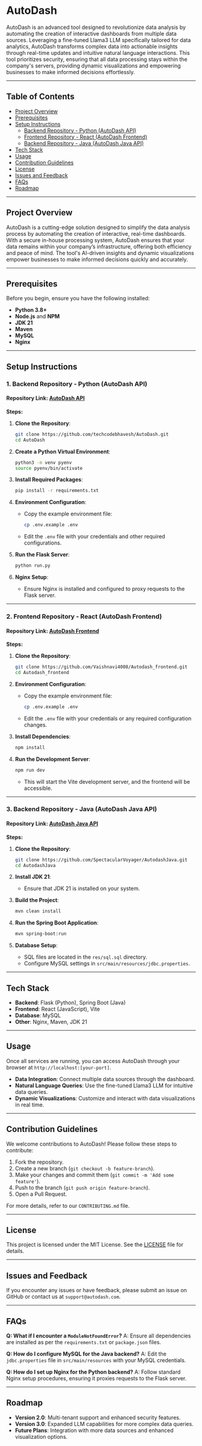 # AutoDash

AutoDash is an advanced tool designed to revolutionize data analysis by automating the creation of interactive dashboards from multiple data sources. Leveraging a fine-tuned Llama3 LLM specifically tailored for data analytics, AutoDash transforms complex data into actionable insights through real-time updates and intuitive natural language interactions. This tool prioritizes security, ensuring that all data processing stays within the company's servers, providing dynamic visualizations and empowering businesses to make informed decisions effortlessly.

---

## Table of Contents

- [Project Overview](#project-overview)
- [Prerequisites](#prerequisites)
- [Setup Instructions](#setup-instructions)
  - [Backend Repository - Python (AutoDash API)](#1-backend-repository---python-autodash-api)
  - [Frontend Repository - React (AutoDash Frontend)](#2-frontend-repository---react-autodash-frontend)
  - [Backend Repository - Java (AutoDash Java API)](#3-backend-repository---java-autodash-java-api)
- [Tech Stack](#tech-stack)
- [Usage](#usage)
- [Contribution Guidelines](#contribution-guidelines)
- [License](#license)
- [Issues and Feedback](#issues-and-feedback)
- [FAQs](#faqs)
- [Roadmap](#roadmap)

---

## Project Overview

AutoDash is a cutting-edge solution designed to simplify the data analysis process by automating the creation of interactive, real-time dashboards. With a secure in-house processing system, AutoDash ensures that your data remains within your company’s infrastructure, offering both efficiency and peace of mind. The tool's AI-driven insights and dynamic visualizations empower businesses to make informed decisions quickly and accurately.

---

## Prerequisites

Before you begin, ensure you have the following installed:

- **Python 3.8+**
- **Node.js** and **NPM**
- **JDK 21**
- **Maven**
- **MySQL**
- **Nginx**

---

## Setup Instructions

### 1. Backend Repository - Python (AutoDash API)

#### Repository Link: [AutoDash API](https://github.com/techcodebhavesh/AutoDash)

**Steps:**

1. **Clone the Repository**:
   ```bash
   git clone https://github.com/techcodebhavesh/AutoDash.git
   cd AutoDash
   ```

2. **Create a Python Virtual Environment**:
   ```bash
   python3 -m venv pyenv
   source pyenv/bin/activate
   ```

3. **Install Required Packages**:
   ```bash
   pip install -r requirements.txt
   ```

4. **Environment Configuration**:
   - Copy the example environment file:
     ```bash
     cp .env.example .env
     ```
   - Edit the `.env` file with your credentials and other required configurations.

5. **Run the Flask Server**:
   ```bash
   python run.py
   ```

6. **Nginx Setup**:
   - Ensure Nginx is installed and configured to proxy requests to the Flask server.

---

### 2. Frontend Repository - React (AutoDash Frontend)

#### Repository Link: [AutoDash Frontend](https://github.com/Vaishnavi4008/Autodash_frontend)

**Steps:**

1. **Clone the Repository**:
   ```bash
   git clone https://github.com/Vaishnavi4008/Autodash_frontend.git
   cd Autodash_frontend
   ```

2. **Environment Configuration**:
   - Copy the example environment file:
     ```bash
     cp .env.example .env
     ```
   - Edit the `.env` file with your credentials or any required configuration changes.

3. **Install Dependencies**:
   ```bash
   npm install
   ```

4. **Run the Development Server**:
   ```bash
   npm run dev
   ```
   - This will start the Vite development server, and the frontend will be accessible.

---

### 3. Backend Repository - Java (AutoDash Java API)

#### Repository Link: [AutoDash Java API](https://github.com/SpectacularVoyager/AutodashJava)

**Steps:**

1. **Clone the Repository**:
   ```bash
   git clone https://github.com/SpectacularVoyager/AutodashJava.git
   cd AutodashJava
   ```

2. **Install JDK 21**:
   - Ensure that JDK 21 is installed on your system.

3. **Build the Project**:
   ```bash
   mvn clean install
   ```

4. **Run the Spring Boot Application**:
   ```bash
   mvn spring-boot:run
   ```

5. **Database Setup**:
   - SQL files are located in the `res/sql.sql` directory.
   - Configure MySQL settings in `src/main/resources/jdbc.properties`.

---

## Tech Stack

- **Backend**: Flask (Python), Spring Boot (Java)
- **Frontend**: React (JavaScript), Vite
- **Database**: MySQL
- **Other**: Nginx, Maven, JDK 21

---

## Usage

Once all services are running, you can access AutoDash through your browser at `http://localhost:[your-port]`.

- **Data Integration**: Connect multiple data sources through the dashboard.
- **Natural Language Queries**: Use the fine-tuned Llama3 LLM for intuitive data queries.
- **Dynamic Visualizations**: Customize and interact with data visualizations in real time.

---

## Contribution Guidelines

We welcome contributions to AutoDash! Please follow these steps to contribute:

1. Fork the repository.
2. Create a new branch (`git checkout -b feature-branch`).
3. Make your changes and commit them (`git commit -m 'Add some feature'`).
4. Push to the branch (`git push origin feature-branch`).
5. Open a Pull Request.

For more details, refer to our `CONTRIBUTING.md` file.

---

## License

This project is licensed under the MIT License. See the [LICENSE](LICENSE) file for details.

---

## Issues and Feedback

If you encounter any issues or have feedback, please submit an issue on GitHub or contact us at `support@autodash.com`.

---

## FAQs

**Q: What if I encounter a `ModuleNotFoundError`?**
A: Ensure all dependencies are installed as per the `requirements.txt` or `package.json` files.

**Q: How do I configure MySQL for the Java backend?**
A: Edit the `jdbc.properties` file in `src/main/resources` with your MySQL credentials.

**Q: How do I set up Nginx for the Python backend?**
A: Follow standard Nginx setup procedures, ensuring it proxies requests to the Flask server.

---

## Roadmap

- **Version 2.0**: Multi-tenant support and enhanced security features.
- **Version 3.0**: Expanded LLM capabilities for more complex data queries.
- **Future Plans**: Integration with more data sources and enhanced visualization options.
